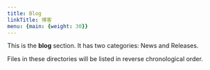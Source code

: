 ```yaml
---
title: Blog
linkTitle: 博客
menu: {main: {weight: 30}}
---
```


This is the **blog** section. It has two categories: News and Releases.

Files in these directories will be listed in reverse chronological order.
